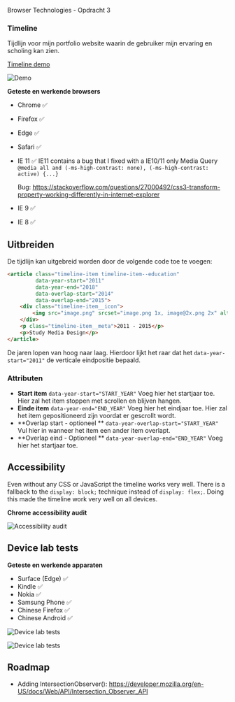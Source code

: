 Browser Technologies - Opdracht 3

### Timeline  
Tijdlijn voor mijn portfolio website waarin de gebruiker mijn ervaring en scholing kan zien.

[Timeline demo](https://jelleoverbeek.github.io/browser-technologies/opdracht3/timeline/)  

![Demo](https://d.pr/i/ubW7bX+ "Demo")

**Geteste en werkende browsers**
- Chrome ✅

- Firefox ✅ 

- Edge ✅

- Safari ✅

- IE 11 ✅
  IE11 contains a bug that I fixed with a IE10/11 only Media Query ```@media all and (-ms-high-contrast: none), (-ms-high-contrast: active) {...}```

  Bug: https://stackoverflow.com/questions/27000492/css3-transform-property-working-differently-in-internet-explorer

- IE 9 ✅

- IE 8 ✅



## Uitbreiden

De tijdlijn kan uitgebreid worden door de volgende code toe te voegen:

```html
<article class="timeline-item timeline-item--education"
         data-year-start="2011"
         data-year-end="2018"
         data-overlap-start="2014" 
         data-overlap-end="2015">
    <div class="timeline-item__icon">
        <img src="image.png" srcset="image.png 1x, image@2x.png 2x" alt="">
    </div>
    <p class="timeline-item__meta">2011 - 2015</p>
    <p>Study Media Design</p>
</article>
```

De jaren lopen van hoog naar laag. Hierdoor lijkt het raar dat het `data-year-start="2011"` de verticale eindpositie bepaald.

### Attributen

- **Start item**
  `data-year-start="START_YEAR"`
   Voeg hier het startjaar toe. Hier zal het item stoppen met scrollen en blijven hangen.
- **Einde item**
  `data-year-end="END_YEAR"` 
  Voeg hier het eindjaar toe. Hier zal het item gepositioneerd zijn voordat er gescrollt wordt.
- **Overlap start - optioneel **
  `data-year-overlap-start="START_YEAR"` 
  Vul hier in wanneer het item een ander item overlapt.
- **Overlap eind - Optioneel **
  `data-year-overlap-end="END_YEAR"` 
  Voeg hier het startjaar toe. 



## Accessibility

Even without any CSS or JavaScript the timeline works very well. There is a fallback to the `display: block;` technique instead of `display: flex;`. Doing this made the timeline work very well on all devices.



**Chrome accessibility audit**

![Accessibility audit](https://d.pr/i/FNHwZe+ "Accessibility audit")



## Device lab tests

**Geteste en werkende apparaten**

- Surface (Edge) ✅
- Kindle ✅
- Nokia ✅
- Samsung Phone ✅
- Chinese Firefox ✅
- Chinese Android ✅

![Device lab tests](https://d.pr/i/n06jmT+ "Device lab tests")

![Device lab tests](https://d.pr/i/m9c1IJ+ "Device lab tests")

## Roadmap

- Adding IntersectionObserver(): https://developer.mozilla.org/en-US/docs/Web/API/Intersection_Observer_API